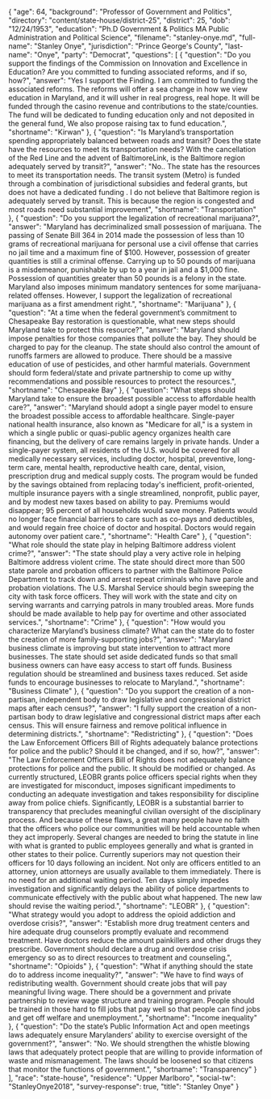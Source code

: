 {
  "age": 64,
  "background": "Professor of Government and Politics",
  "directory": "content/state-house/district-25",
  "district": 25,
  "dob": "12/24/1953",
  "education": "Ph.D Government & Politics MA Public Administration and Political Science",
  "filename": "stanley-onye.md",
  "full-name": "Stanley Onye",
  "jurisdiction": "Prince George's County",
  "last-name": "Onye",
  "party": "Democrat",
  "questions": [
    {
      "question": "Do you support the findings of the Commission on Innovation and Excellence in Education? Are you committed to funding associated reforms, and if so, how?",
      "answer": "Yes I support the Finding. I am committed to funding the associated reforms. The reforms will offer a sea change in how we view education in Maryland, and it will usher in real progress, real hope. It will be funded through the casino revenue and contributions to the state/counties. The fund will be dedicated to funding education only and not deposited in the general fund, We also propose raising tax to fund education.",
      "shortname": "Kirwan"
    },
    {
      "question": "Is Maryland’s transportation spending appropriately balanced between roads and transit? Does the state have the resources to meet its transportation needs? With the cancellation of the Red Line and the advent of BaltimoreLink, is the Baltimore region adequately served by transit?",
      "answer": "No.. The state has the resources to meet its transportation needs. The transit system (Metro) is funded through a combination of jurisdictional subsidies and federal grants, but does not have a dedicated funding . I do not believe that Baltimore region is adequately served by transit. This is because the region is congested and most roads need substantial improvement",
      "shortname": "Transportation"
    },
    {
      "question": "Do you support the legalization of recreational marijuana?",
      "answer": "Maryland has decriminalized small possession of marijuana. The passing of Senate Bill 364 in 2014 made the possession of less than 10 grams of recreational marijuana for personal use a civil offense that carries no jail time and a maximum fine of $100. However, possession of greater quantities is still a criminal offense. Carrying up to 50 pounds of marijuana is a misdemeanor, punishable by up to a year in jail and a $1,000 fine. Possession of quantities greater than 50 pounds is a felony in the state. Maryland also imposes minimum mandatory sentences for some marijuana-related offenses. However, I support the legalization of recreational marijuana as a first amendment right.",
      "shortname": "Marijuana"
    },
    {
      "question": "At a time when the federal government’s commitment to Chesapeake Bay restoration is questionable, what new steps should Maryland take to protect this resource?",
      "answer": "Maryland should impose penalties for those companies that pollute the bay. They should be charged to pay for the cleanup. The state should also control the amount of runoffs farmers are allowed to produce. There should be a massive education of use of pesticides, and other harmful materials. Government should form federal/state and private partnership to come up withy recommendations and possible resources to protect the resources.",
      "shortname": "Chesapeake Bay"
    },
    {
      "question": "What steps should Maryland take to ensure the broadest possible access to affordable health care?",
      "answer": "Maryland should adopt a single payer model to ensure the broadest possible access to affordable healthcare. Single-payer national health insurance, also known as \"Medicare for all,\" is a system in which a single public or quasi-public agency organizes health care financing, but the delivery of care remains largely in private hands. Under a single-payer system, all residents of the U.S. would be covered for all medically necessary services, including doctor, hospital, preventive, long-term care, mental health, reproductive health care, dental, vision, prescription drug and medical supply costs.  The program would be funded by the savings obtained from replacing today's inefficient, profit-oriented, multiple insurance payers with a single streamlined, nonprofit, public payer, and by modest new taxes based on ability to pay. Premiums would disappear; 95 percent of all households would save money. Patients would no longer face financial barriers to care such as co-pays and deductibles, and would regain free choice of doctor and hospital. Doctors would regain autonomy over patient care.",
      "shortname": "Health Care"
    },
    {
      "question": "What role should the state play in helping Baltimore address violent crime?",
      "answer": "The state should play a very active role in helping Baltimore address violent crime. The state should direct more than 500 state parole and probation officers to partner with the Baltimore Police Department to track down and arrest repeat criminals who have parole and probation violations. The U.S. Marshal Service should begin sweeping the city with  task force officers. They will work with the state and city on serving warrants and carrying patrols in many troubled areas. More funds should be made available to help pay for overtime and other associated services.",
      "shortname": "Crime"
    },
    {
      "question": "How would you characterize Maryland’s business climate? What can the state do to foster the creation of more family-supporting jobs?",
      "answer": "Maryland business climate is improving but state intervention to attract more businesses. The state should set aside dedicated funds so that small business owners can have easy access to start off funds. Business regulation should be streamlined and business taxes reduced. Set aside funds to encourage businesses to relocate to Maryland.",
      "shortname": "Business Climate"
    },
    {
      "question": "Do you support the creation of a non-partisan, independent body to draw legislative and congressional district maps after each census?",
      "answer": "I fully support the creation of a non-partisan body to draw legislative and congressional district maps after each census. This will ensure fairness and remove political influence in determining districts.",
      "shortname": "Redistricting"
    },
    {
      "question": "Does the Law Enforcement Officers Bill of Rights adequately balance protections for police and the public? Should it be changed, and if so, how?",
      "answer": "The Law Enforcement Officers Bill of Rights does not adequately balance protections for police and the public. It should be modified or changed. As currently structured, LEOBR grants police officers special rights when they are investigated for misconduct, imposes significant impediments to conducting an adequate investigation and takes responsibility for discipline away from police chiefs. Significantly, LEOBR is a substantial barrier to transparency that precludes meaningful civilian oversight of the disciplinary process. And because of these flaws, a great many people have no faith that the officers who police our communities will be held accountable when they act improperly.  Several changes are needed to bring the statute in line with what is granted to public employees generally and what is granted in other states to their police. Currently superiors may not question their officers for 10 days following an incident. Not only are officers entitled to an attorney, union attorneys are usually available to them immediately. There is no need for an additional waiting period. Ten days simply impedes investigation and significantly delays the ability of police departments to communicate effectively with the public about what happened. The new law should revise the waiting period.",
      "shortname": "LEOBR"
    },
    {
      "question": "What strategy would you adopt to address the opioid addiction and overdose crisis?",
      "answer": "Establish more drug treatment centers and hire adequate drug counselors promptly evaluate and recommend treatment. Have doctors reduce the amount painkillers and other drugs they prescribe. Government should declare a drug and overdose crisis emergency so as to direct resources to treatment and counseling.",
      "shortname": "Opioids"
    },
    {
      "question": "What if anything should the state do to address income inequality?",
      "answer": "We have to find ways of redistributing wealth. Government should create jobs that will pay meaningful living wage. There should be a government and private partnership to review wage structure and training program. People should be trained in those hard to fill jobs that pay well so that people can find jobs and get off welfare and unemployment.",
      "shortname": "Income inequality"
    },
    {
      "question": "Do the state’s Public Information Act and open meetings laws adequately ensure Marylanders’ ability to exercise oversight of the government?",
      "answer": "No. We should strengthen the whistle blowing laws that adequately protect people that are willing to provide information of waste and mismanagement. The laws should be loosened so that citizens that monitor the functions of government.",
      "shortname": "Transparency"
    }
  ],
  "race": "state-house",
  "residence": "Upper Marlboro",
  "social-tw": "StanleyOnye2018",
  "survey-response": true,
  "title": "Stanley Onye"
}
